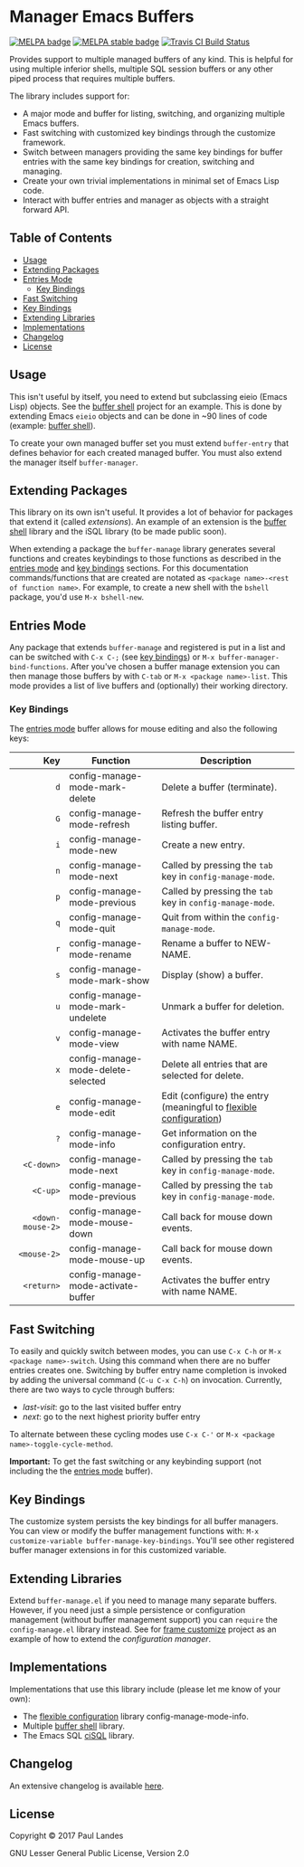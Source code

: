 # Manager Emacs Buffers

[![MELPA badge][melpa-badge]][melpa-link]
[![MELPA stable badge][melpa-stable-badge]][melpa-stable-link]
[![Travis CI Build Status][travis-badge]][travis-link]

Provides support to multiple managed buffers of any kind.  This is helpful for
using multiple inferior shells, multiple SQL session buffers or any other piped
process that requires multiple buffers.

The library includes support for:
* A major mode and buffer for listing, switching, and organizing multiple Emacs
  buffers.
* Fast switching with customized key bindings through the customize framework.
* Switch between managers providing the same key bindings for buffer entries
  with the same key bindings for creation, switching and managing.
* Create your own trivial implementations in minimal set of Emacs Lisp code.
* Interact with buffer entries and manager as objects with a straight forward
  API.

<!-- markdown-toc start - Don't edit this section. Run M-x markdown-toc-refresh-toc -->
## Table of Contents

- [Usage](#usage)
- [Extending Packages](#extending-packages)
- [Entries Mode](#entries-mode)
    - [Key Bindings](#key-bindings)
- [Fast Switching](#fast-switching)
- [Key Bindings](#key-bindings-1)
- [Extending Libraries](#extending-libraries)
- [Implementations](#implementations)
- [Changelog](#changelog)
- [License](#license)

<!-- markdown-toc end -->


## Usage

This isn't useful by itself, you need to extend but subclassing eieio (Emacs
Lisp) objects.  See the [buffer shell] project for an example.  This is done by
extending Emacs `eieio` objects and can be done in ~90 lines of code (example:
[buffer shell]).

To create your own managed buffer set you must extend `buffer-entry` that
defines behavior for each created managed buffer.  You must also extend the
manager itself `buffer-manager`.


## Extending Packages

This library on its own isn't useful.  It provides a lot of behavior for
packages that extend it (called *extensions*).  An example of an extension is
the [buffer shell] library and the iSQL library (to be made public soon).

When extending a package the `buffer-manage` library generates several
functions and creates keybindings to those functions as described in the
[entries mode] and [key bindings] sections.  For this documentation
commands/functions that are created are notated as `<package name>-<rest of
function name>`.  For example, to create a new shell with the `bshell` package,
you'd use `M-x bshell-new`.


## Entries Mode

Any package that extends `buffer-manage` and registered is put in a list and
can be switched with `C-x C-;` (see [key bindings]) or `M-x
buffer-manager-bind-functions`.  After you've chosen a buffer manage extension
you can then manage those buffers by with `C-tab` or `M-x <package name>-list`.
This mode provides a list of live buffers and (optionally) their working
directory.


### Key Bindings

The [entries mode] buffer allows for mouse editing and also the following keys:

|              Key | Function                           | Description                                                         |
|-----------------:|------------------------------------|---------------------------------------------------------------------|
|              `d` | config-manage-mode-mark-delete     | Delete a buffer (terminate).                                        |
|              `G` | config-manage-mode-refresh         | Refresh the buffer entry listing buffer.                            |
|              `i` | config-manage-mode-new             | Create a new entry.                                                 |
|              `n` | config-manage-mode-next            | Called by pressing the `tab` key in `config-manage-mode`.           |
|              `p` | config-manage-mode-previous        | Called by pressing the `tab` key in `config-manage-mode`.           |
|              `q` | config-manage-mode-quit            | Quit from within the `config-manage-mode`.                          |
|              `r` | config-manage-mode-rename          | Rename a buffer to NEW-NAME.                                        |
|              `s` | config-manage-mode-mark-show       | Display (show) a buffer.                                            |
|              `u` | config-manage-mode-mark-undelete   | Unmark a buffer for deletion.                                       |
|              `v` | config-manage-mode-view            | Activates the buffer entry with name NAME.                          |
|              `x` | config-manage-mode-delete-selected | Delete all entries that are selected for delete.                    |
|              `e` | config-manage-mode-edit            | Edit (configure) the entry (meaningful to [flexible configuration]) |
|              `?` | config-manage-mode-info            | Get information on the configuration entry.                         |
|       `<C-down>` | config-manage-mode-next            | Called by pressing the `tab` key in `config-manage-mode`.           |
|         `<C-up>` | config-manage-mode-previous        | Called by pressing the `tab` key in `config-manage-mode`.           |
| `<down-mouse-2>` | config-manage-mode-mouse-down      | Call back for mouse down events.                                    |
|      `<mouse-2>` | config-manage-mode-mouse-up        | Call back for mouse down events.                                    |
|       `<return>` | config-manage-mode-activate-buffer | Activates the buffer entry with name NAME.                          |


## Fast Switching

To easily and quickly switch between modes, you can use `C-x C-h` or `M-x
<package name>-switch`.  Using this command when there are no buffer entries
creates one.  Switching by buffer entry name completion is invoked by adding
the universal command (`C-u C-x C-h`) on invocation.  Currently, there are two
ways to cycle through buffers:
* *last-visit*: go to the last visited buffer entry
* *next*: go to the next highest priority buffer entry

To alternate between these cycling modes use `C-x C-'` or `M-x <package
name>-toggle-cycle-method`.

**Important:** To get the fast switching or any keybinding support (not
including the the [entries mode] buffer).


## Key Bindings

The customize system persists the key bindings for all buffer managers.  You
can view or modify the buffer management functions with: `M-x
customize-variable buffer-manage-key-bindings`.  You'll see other registered
buffer manager extensions in for this customized variable.


## Extending Libraries

Extend `buffer-manage.el` if you need to manage many separate buffers.
However, if you need just a simple persistence or configuration management
(without buffer management support) you can `require` the `config-manage.el`
library instead.  See for [frame customize] project as an example of how to
extend the *configuration manager*.


## Implementations

Implementations that use this library include (please let me know of your own):

* The [flexible configuration] library config-manage-mode-info.
* Multiple [buffer shell] library.
* The Emacs SQL [ciSQL](https://github.com/plandes/cisql) library.


## Changelog

An extensive changelog is available [here](CHANGELOG.md).


## License

Copyright © 2017 Paul Landes

GNU Lesser General Public License, Version 2.0


<!-- links -->

[entries mode]: #entries-mode
[buffer shell]: https://github.com/plandes/bshell
[key bindings]: #key-bindings
[frame customize]: https://github.com/plandes/frame-customize
[flexible configuration]: https://github.com/plandes/flex-compile

[melpa-link]: https://melpa.org/#/buffer-manage
[melpa-stable-link]: https://stable.melpa.org/#/buffer-manage
[melpa-badge]: https://melpa.org/packages/buffer-manage-badge.svg
[melpa-stable-badge]: https://stable.melpa.org/packages/buffer-manage-badge.svg
[travis-link]: https://travis-ci.org/plandes/buffer-manage
[travis-badge]: https://travis-ci.org/plandes/buffer-manage.svg?branch=master
